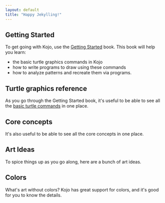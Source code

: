 ```yaml
---
layout: default
title: "Happy Jekylling!"
---
```


## Getting Started

To get going with Kojo, use the [Getting Started](http://wiki.kogics.net/kojo-codeactive-books#getting-started) book.
This book will help you learn:
* the basic turtle graphics commands in Kojo
* how to write programs to draw using these commands
* how to analyze patterns and recreate them via programs.

## Turtle graphics reference
As you go through the Getting Started book, it's useful to be able to see all the [basic turtle commands](reference/turtle.md) in one place.

## Core concepts
It's also useful to be able to see all the core concepts in one place.

## Art Ideas
To spice things up as you go along, here are a bunch of art ideas.

## Colors
What's art without colors? Kojo has great support for colors, and it's good for you to know the details.

